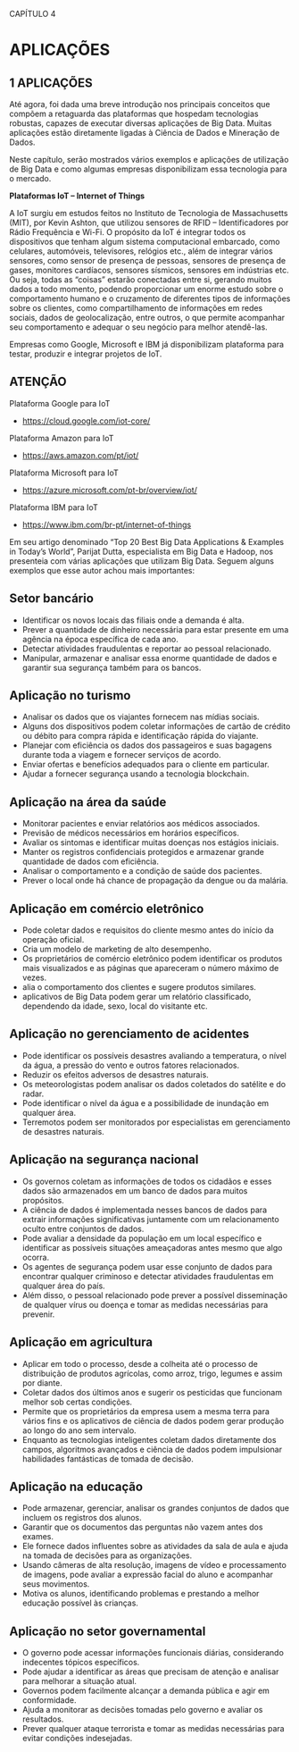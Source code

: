 CAPÍTULO 4

# APLICAÇÕES

## 1 APLICAÇÕES

Até agora, foi dada uma breve introdução nos principais conceitos que compõem a retaguarda das plataformas que hospedam tecnologias robustas, capazes de executar diversas aplicações de Big Data. Muitas aplicações estão diretamente ligadas à Ciência de Dados e Mineração de Dados.

Neste capítulo, serão mostrados vários exemplos e aplicações de utilização de Big Data e como algumas empresas disponibilizam essa tecnologia para o mercado.

**Plataformas IoT – Internet of Things**

A IoT surgiu em estudos feitos no Instituto de Tecnologia de Massachusetts (MIT), por Kevin Ashton, que utilizou sensores de RFID – Identificadores por Rádio Frequência e Wi-Fi. O propósito da IoT é integrar todos os dispositivos que tenham algum sistema computacional embarcado, como celulares, automóveis, televisores, relógios etc., além de integrar vários sensores, como sensor de presença de pessoas, sensores de presença de gases, monitores cardíacos, sensores sísmicos, sensores em indústrias etc. Ou seja, todas as “coisas” estarão conectadas entre si, gerando muitos dados a todo momento, podendo proporcionar um enorme estudo sobre o comportamento humano e o cruzamento de diferentes tipos de informações sobre os clientes, como compartilhamento de informações em redes sociais, dados de geolocalização, entre outros, o que permite acompanhar seu comportamento e adequar o seu negócio para melhor atendê-las.

Empresas como Google, Microsoft e IBM já disponibilizam plataforma para testar, produzir e integrar projetos de IoT.



## ATENÇÃO

Plataforma Google para IoT

- https://cloud.google.com/iot-core/

Plataforma Amazon para IoT

- https://aws.amazon.com/pt/iot/

Plataforma Microsoft para IoT

- https://azure.microsoft.com/pt-br/overview/iot/

Plataforma IBM para IoT

- https://www.ibm.com/br-pt/internet-of-things


Em seu artigo denominado “Top 20 Best Big Data Applications & Examples in Today’s World”, Parijat Dutta, especialista em Big Data e Hadoop, nos presenteia com várias aplicações que utilizam Big Data. Seguem alguns exemplos que esse autor achou mais importantes:


## Setor bancário


- Identificar os novos locais das filiais onde a demanda é alta.
- Prever a quantidade de dinheiro necessária para estar presente em uma agência na época específica de cada ano.
- Detectar atividades fraudulentas e reportar ao pessoal relacionado.
- Manipular, armazenar e analisar essa enorme quantidade de dados e garantir sua segurança também para os bancos.


## Aplicação no turismo


- Analisar os dados que os viajantes fornecem nas mídias sociais.
- Alguns dos dispositivos podem coletar informações de cartão de crédito ou débito para compra rápida e identificação rápida do viajante.
- Planejar com eficiência os dados dos passageiros e suas bagagens durante toda a viagem e fornecer serviços de acordo.
- Enviar ofertas e benefícios adequados para o cliente em particular.
- Ajudar a fornecer segurança usando a tecnologia blockchain.


## Aplicação na área da saúde

- Monitorar pacientes e enviar relatórios aos médicos associados.
- Previsão de médicos necessários em horários específicos.
- Avaliar os sintomas e identificar muitas doenças nos estágios iniciais.
- Manter os registros confidenciais protegidos e armazenar grande quantidade de dados com eficiência.
- Analisar o comportamento e a condição de saúde dos pacientes.
- Prever o local onde há chance de propagação da dengue ou da malária.

## Aplicação em comércio eletrônico

- Pode coletar dados e requisitos do cliente mesmo antes do início da operação oficial.
- Cria um modelo de marketing de alto desempenho.
- Os proprietários de comércio eletrônico podem identificar os produtos mais visualizados e as páginas que apareceram o número máximo de vezes.
- alia o comportamento dos clientes e sugere produtos similares.
-  aplicativos de Big Data podem gerar um relatório classificado, dependendo da idade, sexo, local do visitante etc.


## Aplicação no gerenciamento de acidentes

- Pode identificar os possíveis desastres avaliando a temperatura, o nível da água, a pressão do vento e outros fatores relacionados.
- Reduzir os efeitos adversos de desastres naturais.
- Os meteorologistas podem analisar os dados coletados do satélite e do radar.
- Pode identificar o nível da água e a possibilidade de inundação em qualquer área.
- Terremotos podem ser monitorados por especialistas em gerenciamento de desastres naturais.

## Aplicação na segurança nacional

- Os governos coletam as informações de todos os cidadãos e esses dados são armazenados em um banco de dados para muitos propósitos.
- A ciência de dados é implementada nesses bancos de dados para extrair informações significativas juntamente com um relacionamento oculto entre conjuntos de dados.
- Pode avaliar a densidade da população em um local específico e identificar as possíveis situações ameaçadoras antes mesmo que algo ocorra. 
- Os agentes de segurança podem usar esse conjunto de dados para encontrar qualquer criminoso e detectar atividades fraudulentas em qualquer área do país.
- Além disso, o pessoal relacionado pode prever a possível disseminação de qualquer vírus ou doença e tomar as medidas necessárias para prevenir.


## Aplicação em agricultura

- Aplicar em todo o processo, desde a colheita até o processo de distribuição de produtos agrícolas, como arroz, trigo, legumes e assim por diante.
- Coletar dados dos últimos anos e sugerir os pesticidas que funcionam melhor sob certas condições.
- Permite que os proprietários da empresa usem a mesma terra para vários fins e os aplicativos de ciência de dados podem gerar produção ao longo do ano sem intervalo.
- Enquanto as tecnologias inteligentes coletam dados diretamente dos campos, algoritmos avançados e ciência de dados podem impulsionar habilidades fantásticas de tomada de decisão.


## Aplicação na educação

- Pode armazenar, gerenciar, analisar os grandes conjuntos de dados que incluem os registros dos alunos.
- Garantir que os documentos das perguntas não vazem antes dos exames.
- Ele fornece dados influentes sobre as atividades da sala de aula e ajuda na tomada de decisões para as organizações.
- Usando câmeras de alta resolução, imagens de vídeo e processamento de imagens, pode avaliar a expressão facial do aluno e acompanhar seus movimentos.
- Motiva os alunos, identificando problemas e prestando a melhor educação possível às crianças.


## Aplicação no setor governamental

- O governo pode acessar informações funcionais diárias, considerando indecentes tópicos específicos.
- Pode ajudar a identificar as áreas que precisam de atenção e analisar para melhorar a situação atual.
- Governos podem facilmente alcançar a demanda pública e agir em conformidade.
- Ajuda a monitorar as decisões tomadas pelo governo e avaliar os resultados.
- Prever qualquer ataque terrorista e tomar as medidas necessárias para evitar condições indesejadas.




